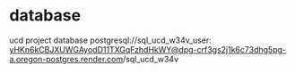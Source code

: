 # database
ucd project database
postgresql://sql_ucd_w34v_user:
yHKn6kCBJXUWGAyodD11TXGqFzhdHkWY@dpg-crf3gs2j1k6c73dhg5pg-a.oregon-postgres.render.com/sql_ucd_w34v


